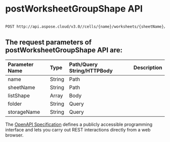 # **postWorksheetGroupShape API**

 

```bash

POST http://api.aspose.cloud/v3.0//cells/{name}/worksheets/{sheetName}/shapes/group

```

## The request parameters of **postWorksheetGroupShape** API are: 

| Parameter Name | Type | Path/Query String/HTTPBody | Description | 
| :- | :- | :- |:- | 
|name|String|Path||
|sheetName|String|Path||
|listShape|Array|Body||
|folder|String|Query||
|storageName|String|Query||


The [OpenAPI Specification](https://reference.aspose.cloud/cells/#/ShapesController/PostWorksheetGroupShape) defines a publicly accessible programming interface and lets you carry out REST interactions directly from a web browser.
